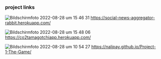 ### project links

<p float="left">

  ![Bildschirmfoto 2022-08-28 um 15 46 31](https://user-images.githubusercontent.com/104554937/187086281-ff0f3167-777d-4149-bb1b-65af92c53c2e.jpg)
  https://social-news-aggregator-rabbit.herokuapp.com/

  ![Bildschirmfoto 2022-08-28 um 15 48 06](https://user-images.githubusercontent.com/104554937/187086100-f74b21ef-a11f-4fd1-b02e-d57aff840369.jpg)
  https://co2tamagotchiapp.herokuapp.com/
  
  ![Bildschirmfoto 2022-08-28 um 10 54 27](https://user-images.githubusercontent.com/104554937/187086072-6bfcdf03-29b5-4128-bc09-1cf018f6a398.jpg)
  https://nalipay.github.io/Project-1-The-Game/

</p>
